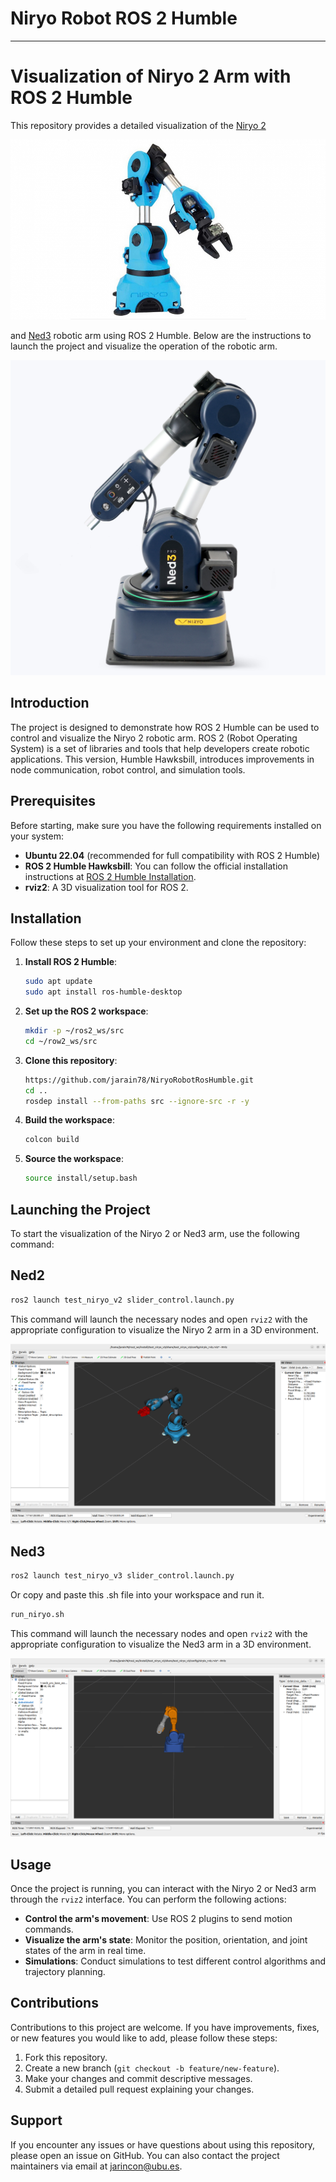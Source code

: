 # Niryo Robot ROS 2 Humble



---

# Visualization of Niryo 2 Arm with ROS 2 Humble

This repository provides a detailed visualization of the [Niryo 2](https://www.youtube.com/watch?v=j6B_Yxa1IJQ)

![Descripción de la imagen](media/3074021.jpeg)

and [Ned3](https://www.youtube.com/watch?v=RqCxjRdR3tw) robotic arm using ROS 2 Humble. Below are the instructions to launch the project and visualize the operation of the robotic arm.

![Descripción de la imagen](media/1-Ned3Pro-hero-2000-1.webp)


## Introduction

The project is designed to demonstrate how ROS 2 Humble can be used to control and visualize the Niryo 2 robotic arm. ROS 2 (Robot Operating System) is a set of libraries and tools that help developers create robotic applications. This version, Humble Hawksbill, introduces improvements in node communication, robot control, and simulation tools.

## Prerequisites

Before starting, make sure you have the following requirements installed on your system:

- **Ubuntu 22.04** (recommended for full compatibility with ROS 2 Humble)
- **ROS 2 Humble Hawksbill**: You can follow the official installation instructions at [ROS 2 Humble Installation](https://docs.ros.org/en/humble/Installation.html).
- **rviz2**: A 3D visualization tool for ROS 2.

## Installation

Follow these steps to set up your environment and clone the repository:

1. **Install ROS 2 Humble**:

    ```sh
    sudo apt update
    sudo apt install ros-humble-desktop
    ```

2. **Set up the ROS 2 workspace**:

    ```sh
    mkdir -p ~/ros2_ws/src
    cd ~/row2_ws/src
    ```

3. **Clone this repository**:

    ```sh
    https://github.com/jarain78/NiryoRobotRosHumble.git
    cd ..
    rosdep install --from-paths src --ignore-src -r -y
    ```

4. **Build the workspace**:

    ```sh
    colcon build
    ```

5. **Source the workspace**:

    ```sh
    source install/setup.bash
    ```

## Launching the Project

To start the visualization of the Niryo 2 or Ned3 arm, use the following command:

## Ned2

```sh
ros2 launch test_niryo_v2 slider_control.launch.py
```

This command will launch the necessary nodes and open `rviz2` with the appropriate configuration to visualize the Niryo 2 arm in a 3D environment.

![Descripción de la imagen](media/NiryoOne.png)

## Ned3

```sh
ros2 launch test_niryo_v3 slider_control.launch.py
```

Or copy and paste this .sh file into your workspace and run it.

```sh
run_niryo.sh
```
This command will launch the necessary nodes and open `rviz2` with the appropriate configuration to visualize the Ned3 arm in a 3D environment.

![Descripción de la imagen](media/Ned3_ROS.png)


## Usage

Once the project is running, you can interact with the Niryo 2 or Ned3 arm through the `rviz2` interface. You can perform the following actions:

- **Control the arm's movement**: Use ROS 2 plugins to send motion commands.
- **Visualize the arm's state**: Monitor the position, orientation, and joint states of the arm in real time.
- **Simulations**: Conduct simulations to test different control algorithms and trajectory planning.

## Contributions

Contributions to this project are welcome. If you have improvements, fixes, or new features you would like to add, please follow these steps:

1. Fork this repository.
2. Create a new branch (`git checkout -b feature/new-feature`).
3. Make your changes and commit descriptive messages.
4. Submit a detailed pull request explaining your changes.

## Support

If you encounter any issues or have questions about using this repository, please open an issue on GitHub. You can also contact the project maintainers via email at [jarincon@ubu.es](jarincon@ubu.es).


